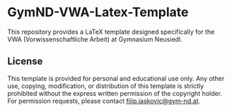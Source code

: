 # GymND-VWA-Latex-Template
 This repository provides a LaTeX template designed specifically for the VWA (Vorwissenschaftliche Arbeit) at Gymnasium Neusiedl.

## License

This template is provided for personal and educational use only. Any other use, copying, modification, or distribution of this template is strictly prohibited without the express written permission of the copyright holder. For permission requests, please contact filip.jaskovic@gym-nd.at.
